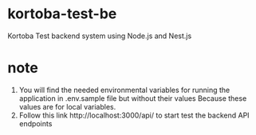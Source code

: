 # kortoba-test-be
Kortoba Test backend system using Node.js and Nest.js

# note
1. You will find the needed environmental variables for running the application in .env.sample file but without their values
   Because these values are for local variables.
2. Follow this link http://localhost:3000/api/ to start test the backend API endpoints
